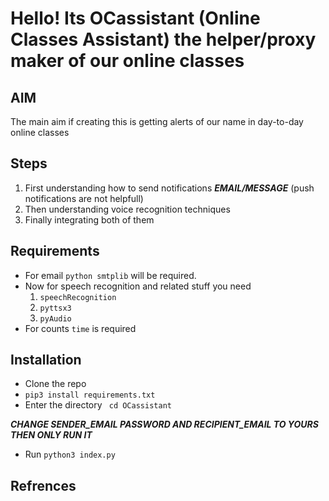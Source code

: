 # Hello! Its OCassistant (Online Classes Assistant) the helper/proxy maker  of our online classes

## AIM
The main aim if creating this is getting alerts of our name in day-to-day online classes

## Steps
1. First understanding how to send notifications ***EMAIL/MESSAGE*** (push notifications are not helpfull)
2. Then understanding voice recognition techniques
3. Finally integrating both of them

## Requirements
- For email `python smtplib` will be required.
- Now for speech recognition and related stuff you need
    1. `speechRecognition`
    2. `pyttsx3`
    3. `pyAudio`
- For counts `time` is required

## Installation 
- Clone the repo
- `pip3 install requirements.txt`
- Enter the directory ` cd OCassistant`

***CHANGE SENDER_EMAIL PASSWORD AND RECIPIENT_EMAIL TO YOURS THEN ONLY RUN IT***

- Run `python3 index.py`

## Refrences
